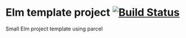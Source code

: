 # Elm template project [![Build Status](https://travis-ci.org/koko-u/elm-template.svg?branch=master)](https://travis-ci.org/koko-u/elm-template)
Small Elm project template using parcel
